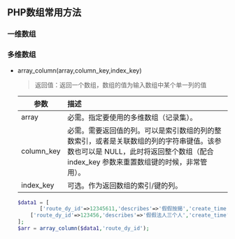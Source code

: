 ## PHP数组常用方法
### 一维数组
### 多维数组
- array_column(array,column_key,index_key)
    > 返回值：返回一个数组，数组的值为输入数组中某个单一列的值
    
    | 参数     |  描述   |
    |       ---|  :---    |
    | array | 必需。指定要使用的多维数组（记录集）。|
    | column_key | 必需。需要返回值的列。可以是索引数组的列的整数索引，或者是关联数组的列的字符串键值。该参数也可以是 NULL，此时将返回整个数组（配合index_key 参数来重置数组键的时候，非常管用）。 |
    | index_key | 可选。作为返回数组的索引/键的列。|
    ```php
    $data1 = [
           ['route_dy_id'=>12345611,'describes'=>'假假按揭','create_time'=>1345234532],
        ['route_dy_id'=>123456,'describes'=>'假假法人三个人','create_time'=>1345234545],
    ];
    $arr = array_column($data1,'route_dy_id');
    ```
